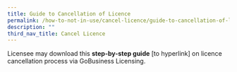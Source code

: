 ```yaml
---
title: Guide to Cancellation of Licence
permalink: /how-to-not-in-use/cancel-licence/guide-to-cancellation-of-licence/
description: ""
third_nav_title: Cancel Licence
---
```


Licensee may download this <b>step-by-step guide</b> [to hyperlink] on licence cancellation process via GoBusiness Licensing.